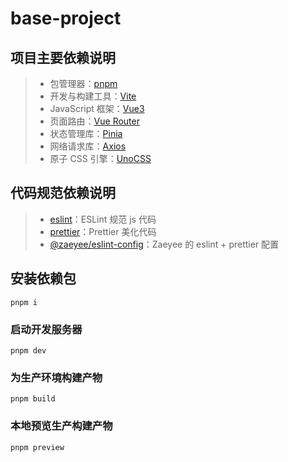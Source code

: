 # base-project

## 项目主要依赖说明

> - 包管理器：[pnpm](https://pnpm.io/zh/)
> - 开发与构建工具：[Vite](https://cn.vitejs.dev/)
> - JavaScript 框架：[Vue3](https://cn.vuejs.org/)
> - 页面路由：[Vue Router](https://router.vuejs.org/zh/)
> - 状态管理库：[Pinia](https://pinia.vuejs.org/zh/)
> - 网络请求库：[Axios](https://axios-http.com/zh/)
> - 原子 CSS 引擎：[UnoCSS](https://unocss.dev/)

## 代码规范依赖说明

> - [eslint](https://zh-hans.eslint.org/)：ESLint 规范 js 代码
> - [prettier](https://prettier.io/)：Prettier 美化代码
> - [@zaeyee/eslint-config](https://github.com/zaeyee/eslint-config)：Zaeyee 的 eslint + prettier 配置

## 安装依赖包

```shell
pnpm i
```

### 启动开发服务器

```shell
pnpm dev
```

### 为生产环境构建产物

```shell
pnpm build
```

### 本地预览生产构建产物

```shell
pnpm preview
```
